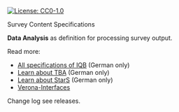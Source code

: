 [![License: CC0-1.0](https://img.shields.io/badge/License-CC0_1.0-lightgrey.svg)](http://creativecommons.org/publicdomain/zero/1.0/)

Survey Content Specifications

**Data Analysis** as definition for processing survey output.

Read more:

* [All specifications of IQB](https://iqb-specifications.github.io/) (German only)
* [Learn about TBA](https://iqb-berlin.github.io/tba-info/) (German only)
* [Learn about StarS](https://iqb-berlin.github.io/rising-stars/) (German only)
* [Verona-Interfaces](https://verona-interfaces.github.io/)

Change log see releases.
